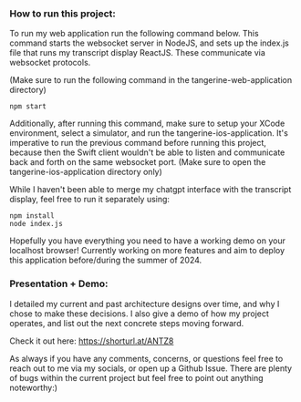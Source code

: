 ### How to run this project:

To run my web application run the following command below. This command starts the websocket server in NodeJS, and sets up the index.js file that runs my transcript display ReactJS. These communicate via websocket protocols.

(Make sure to run the following command in the tangerine-web-application directory)

```
npm start
```

Additionally, after running this command, make sure to setup your XCode environment, select a simulator, and run the tangerine-ios-application. It's imperative to run the previous command before running this project, because then the Swift client wouldn't be able to listen and communicate back and forth on the same websocket port. (Make sure to open the tangerine-ios-application directory only)

While I haven't been able to merge my chatgpt interface with the transcript display, feel free to run it separately using:

```
npm install
node index.js
```

Hopefully you have everything you need to have a working demo on your localhost browser! Currently working on more features and aim to deploy this application before/during the summer of 2024.

### Presentation + Demo:

I detailed my current and past architecture designs over time, and why I chose to make these decisions. I also give a demo of how my project operates, and list out the next concrete steps moving forward.

Check it out here: https://shorturl.at/ANTZ8

As always if you have any comments, concerns, or questions feel free to reach out to me via my socials, or open up a Github Issue. There are plenty of bugs within the current project but feel free to point out anything noteworthy:)
